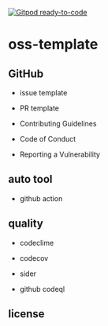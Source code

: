 [![Gitpod ready-to-code](https://img.shields.io/badge/Gitpod-ready--to--code-blue?logo=gitpod)](https://gitpod.io/#https://github.com/ynishimura/oss-template)

# oss-template

## GitHub

- issue template

- PR template

- Contributing Guidelines

- Code of Conduct

- Reporting a Vulnerability

## auto tool

- github action

## quality

- codeclime

- codecov

- sider

- github codeql

## license
